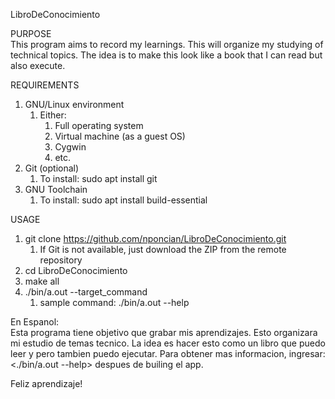 LibroDeConocimiento

PURPOSE\
This program aims to record my learnings. This will organize my studying of technical topics. The idea is to make this look like a book that I can read but also execute.

REQUIREMENTS
1. GNU/Linux environment
    1. Either:
        1. Full operating system
        2. Virtual machine (as a guest OS)
        3. Cygwin
        4. etc.
2. Git (optional)
    1. To install: sudo apt install git
3. GNU Toolchain
    1. To install: sudo apt install build-essential

USAGE
1. git clone https://github.com/nponcian/LibroDeConocimiento.git
    1. If Git is not available, just download the ZIP from the remote repository
2. cd LibroDeConocimiento
3. make all
4. ./bin/a.out --target_command
    1. sample command: ./bin/a.out --help

En Espanol:\
Esta programa tiene objetivo que grabar mis aprendizajes. Esto organizara mi estudio de temas tecnico. La idea es hacer esto como un libro que puedo leer y pero tambien puedo ejecutar. Para obtener mas informacion, ingresar: <./bin/a.out --help> despues de builing el app.

Feliz aprendizaje!
